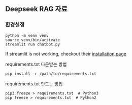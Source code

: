 ## Deepseek RAG 자료

### 환경설정

```
python -m venv venv
source venv/bin/activate
streamlit run chatbot.py
```

If streamlit is not working, checkout their [installation page](https://docs.streamlit.io/library/get-started/installation)

requirements.txt 다운받는 방법

```
pip install -r /path/to/requirements.txt
```

requirements.txt 만드는 방법

```
pip3 freeze > requirements.txt  # Python3
pip freeze > requirements.txt  # Python2
```
